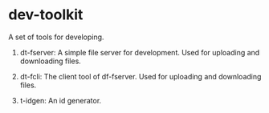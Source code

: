# dev-toolkit

A set of tools for developing.

1. dt-fserver: A simple file server for development. Used for uploading and downloading files.

2. dt-fcli: The client tool of df-fserver. Used for uploading and downloading files.

3. t-idgen: An id generator.